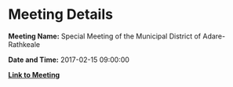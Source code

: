 # Meeting Details

**Meeting Name:** Special Meeting of the Municipal District of Adare-Rathkeale

**Date and Time:** 2017-02-15 09:00:00

**[Link to Meeting](https://www.limerick.ie/council/whats-on/special-meeting-municipal-district-adare-rathkeale)**

